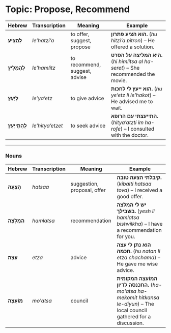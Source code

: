 # Topic: Propose, Recommend

| **Hebrew**     | **Transcription**   | **Meaning**                          | **Example** |  
|------------------------|---------------------|--------------------------------------|-------------|  
| **לְהַצִּיעַ**        | *le’hatzi’a*         | to offer, suggest, propose           | **הוא הציע פתרון.** (*hu hitzi’a pitron*) – He offered a solution. |  
| **לְהַמְלִיץ**        | *le’hamlitz*         | to recommend, suggest, advise        | **היא המליצה על הסרט.** (*hi himlitsa al ha-seret*) – She recommended the movie. |  
| **לְיַעֵץ**           | *le’ya’etz*          | to give advice                           | **הוא ייעץ לי לחכות.** (*hu ye’etz li le’hakot*) – He advised me to wait. |  
| **לְהִתְייַעֵץ**      | *le’hitya’etzet*     | to seek advice                           | **התייעצתי עם הרופא.** (*hitya’atzti im ha-rofe*) – I consulted with the doctor. |  


---

### Nouns

| **Hebrew**     | **Transcription**   | **Meaning**                          | **Example** |  
|------------------------|---------------------|--------------------------------------|-------------|  
| **הַצָּעָה**          | *hatsaa*             | suggestion, proposal, offer | **קיבלתי הצעה טובה.** (*kibalti hatsaa tova*) – I received a good offer. |  
| **הַמְלָצָה**         | *hamlatsa*           | recommendation            | **יש לי המלצה בשבילך.** (*yesh li hamlatsa bishvilkha*) – I have a recommendation for you. |  
| **עֵצָה**             | *etza*               | advice                  | **הוא נתן לי עצה חכמה.** (*hu natan li etza chachama*) – He gave me wise advice. |  
| **מוֹעָצָה**	         | *mo'atsa*             | council                 | **המוֹעָצָה המקומית התכנסה לדיון.** (*ha-mo'atsa ha-mekomit hitkansa le-diyun*) – The local council gathered for a discussion. |
